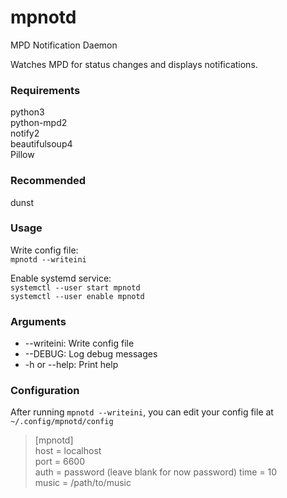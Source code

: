 # mpnotd  
MPD Notification Daemon  
  
Watches MPD for status changes and displays notifications.  
  
  
### Requirements  
python3  
python-mpd2  
notify2  
beautifulsoup4   
Pillow  
  
### Recommended
dunst  
  
### Usage  
Write config file:  
  `mpnotd --writeini`  
  
Enable systemd service:  
  `systemctl --user start mpnotd`  
  `systemctl --user enable mpnotd`  
  
### Arguments  
*  --writeini:      Write config file  
*  --DEBUG:         Log debug messages  
*  -h or --help:    Print help  
  
### Configuration  
After running `mpnotd --writeini`, you can edit your config
file at `~/.config/mpnotd/config`
  
> [mpnotd]  
> host = localhost  
> port = 6600  
> auth = password (leave blank for now password) 
> time = 10                  
> music = /path/to/music   
  
